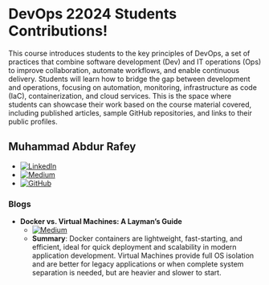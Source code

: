 # DevOps 22024 Students Contributions!

This course introduces students to the key principles of DevOps, a set of practices that combine software development (Dev) and IT operations (Ops) to improve collaboration, automate workflows, and enable continuous delivery. Students will learn how to bridge the gap between development and operations, focusing on automation, monitoring, infrastructure as code (IaC), containerization, and cloud services. This is the space where students can showcase their work based on the course material covered, including published articles, sample GitHub repositories, and links to their public profiles.

## Muhammad Abdur Rafey

- [![LinkedIn](https://img.shields.io/badge/LinkedIn-0077B5?style=flat&logo=linkedin&logoColor=white)](https://www.linkedin.com/in/muhammad-abdur-rafey-a15124248/)
- [![Medium](https://img.shields.io/badge/Medium-00AB6C?style=flat&logo=medium&logoColor=white)](https://medium.com/@m.a.rafey1215)
- [![GitHub](https://img.shields.io/badge/GitHub-181717?style=flat&logo=github&logoColor=white)](https://github.com/MARafey)

### Blogs

- **Docker vs. Virtual Machines: A Layman’s Guide**
  - [![Medium](https://img.shields.io/badge/Medium-00AB6C?style=flat&logo=medium&logoColor=white)](https://medium.com/@m.a.rafey1215/docker-vs-virtual-machines-a-laymans-guide-ccf87fc9026c)
  - **Summary**: Docker containers are lightweight, fast-starting, and efficient, ideal for quick deployment and scalability in modern application development. Virtual Machines provide full OS isolation and are better for legacy applications or when complete system separation is needed, but are heavier and slower to start.
